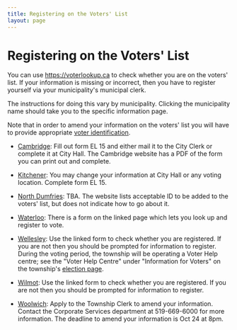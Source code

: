 ```yaml
---
title: Registering on the Voters' List
layout: page
---
```


# Registering on the Voters' List

You can use <https://voterlookup.ca> to check whether you are on the
voters' list. If your information is missing or incorrect, then you
have to register yourself via your municipality's municipal
clerk.

The instructions for doing this vary by municipality. Clicking the
municipality name should take you to the specific information page.

Note that in order to amend your information on the voters' list you
will have to provide appropriate [voter
identification](https://www.ontario.ca/laws/regulation/130304). 

- [Cambridge](https://www.cambridge.ca/en/learn-about/Elections.aspx):
  Fill out form EL 15 and either mail it to the City Clerk or complete
  it at City Hall. The Cambridge website has a PDF of the form you can
  print out and complete.

- [Kitchener](https://www.kitchener.ca/en/council-and-city-administration/voter-notification-card.aspx):
  You may change your information at City Hall or any
  voting location. Complete form EL 15. 

- [North
  Dumfries](https://www.northdumfries.ca/en/township-services/information-for-voters-.aspx):
  TBA. The website lists acceptable ID to be added to the voters'
  list, but does not indicate how to go about it.

- [Waterloo](https://www.waterloo.ca/en/government/register-to-vote.aspx):
  There is a form on the linked page which lets you look up and
  register to vote.

- [Wellesley](https://forms.wellesley.ca/Voter-List-Look-up): Use the
  linked form to check whether you are registered. If you are not then you
  should be prompted for information to register. During the voting
  period, the township will be operating a Voter Help centre; see the
  "Voter Help Centre" under "Information for Voters" on the township's
  [election
  page](https://www.wellesley.ca/en/township-services/elections.aspx). 

- [Wilmot](https://www.wilmot.ca/en/township-office/voters--list.aspx):
  Use the linked form to check whether you are registered. If you are
  not then you should be prompted for information to register. 

- [Woolwich](https://www.woolwich.ca/en/township-services/information-for-voters.aspx):
  Apply to the Township Clerk to amend your information. Contact 
  the Corporate Services department at 519-669-6000 for more information. 
  The deadline to amend your information is Oct 24 at 8pm.
